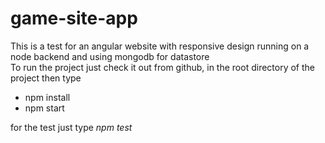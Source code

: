 # game-site-app
This is a test for an angular website with responsive design running on a node backend and using mongodb for datastore<br>
To run the project just check it out from github, in the root directory of the project then type<br>
* npm install
* npm start

for the test just type *npm test*


